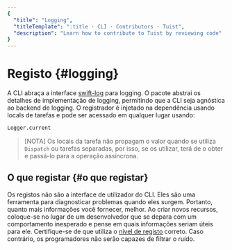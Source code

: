 ```yaml
---
{
  "title": "Logging",
  "titleTemplate": ":title · CLI · Contributors · Tuist",
  "description": "Learn how to contribute to Tuist by reviewing code"
}
---
```

# Registo {#logging}

A CLI abraça a interface [swift-log](https://github.com/apple/swift-log) para
logging. O pacote abstrai os detalhes de implementação de logging, permitindo
que a CLI seja agnóstica ao backend de logging. O registrador é injetado na
dependência usando locals de tarefas e pode ser acessado em qualquer lugar
usando:

```bash
Logger.current
```

> [NOTA] Os locais da tarefa não propagam o valor quando se utiliza `Dispatch`
> ou tarefas separadas, por isso, se os utilizar, terá de o obter e passá-lo
> para a operação assíncrona.

## O que registar {#o que registar}

Os registos não são a interface de utilizador do CLI. Eles são uma ferramenta
para diagnosticar problemas quando eles surgem. Portanto, quanto mais
informações você fornecer, melhor. Ao criar novos recursos, coloque-se no lugar
de um desenvolvedor que se depara com um comportamento inesperado e pense em
quais informações seriam úteis para ele. Certifique-se de que utiliza o [nível
de
registo](https://www.swift.org/documentation/server/guides/libraries/log-levels.html)
correto. Caso contrário, os programadores não serão capazes de filtrar o ruído.
